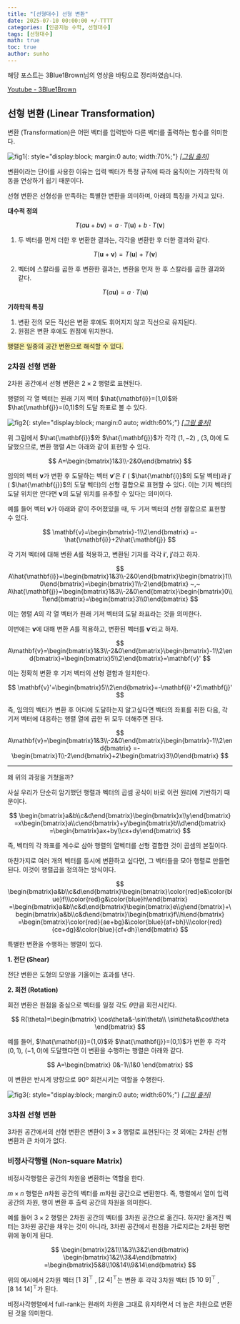 ```yaml
---
title: "[선형대수] 선형 변환"
date: 2025-07-10 00:00:00 +/-TTTT
categories: [인공지능 수학, 선형대수]
tags: [선형대수]
math: true
toc: true
author: sunho
---
```


해당 포스트는 3Blue1Brown님의 영상을 바탕으로 정리하였습니다.

[Youtube - 3Blue1Brown](https://www.youtube.com/watch?v=35ESC-g49fY&list=PL7x3-Ea6TrJR095LxHtu7MgS0vpli1XZv&index=4)

## 선형 변환 (Linear Transformation)

변환 (Transformation)은 어떤 벡터를 입력받아 다른 벡터를 출력하는 함수를 의미한다.

![fig1](mlm/10-1.png){: style="display:block; margin:0 auto; width:70%;"}
_[[그림 출처]](https://angeloyeo.github.io/2019/07/17/eigen_vector.html)_

변환이라는 단어를 사용한 이유는 입력 벡터가 특정 규칙에 따라 움직이는 기하학적 이동을 연상하기 쉽기 때문이다.

선형 변환은 선형성을 만족하는 특별한 변환을 의미하며, 아래의 특징을 가지고 있다.

**대수적 정의**

$$
T(a\mathbf{u}+b\mathbf{v})=a\cdot T(\mathbf{u})+b\cdot T(\mathbf{v})
$$

1. 두 벡터를 먼저 더한 후 변환한 결과는, 각각을 변환한 후 더한 결과와 같다.

    $$
    T(\mathbf{u}+\mathbf{v})=T(\mathbf{u})+T(\mathbf{v})
    $$
2. 벡터에 스칼라를 곱한 후 변환한 결과는, 변환을 먼저 한 후 스칼라를 곱한 결과와 같다.

    $$
    T(a\mathbf{u})=a\cdot T(\mathbf{u})
    $$

**기하학적 특징**

1. 변환 전의 모든 직선은 변환 후에도 휘어지지 않고 직선으로 유지된다.
2. 원점은 변환 후에도 원점에 위치한다.

<span style="background-color:#fff5b1">행렬은 일종의 공간 변환으로 해석할 수 있다.</span>

### 2차원 선형 변환

2차원 공간에서 선형 변환은 $2\times2$ 행렬로 표현된다.

행렬의 각 열 벡터는 원래 기저 벡터 $\hat{\mathbf{i}}=(1,0)$와 $\hat{\mathbf{j}}=(0,1)$의 도달 좌표로 볼 수 있다.

![fig2](mlm/10-2.png){: style="display:block; margin:0 auto; width:60%;"}
_[[그림 출처]](https://www.3blue1brown.com/lessons/linear-transformations#title)_

위 그림에서 $\hat{\mathbf{i}}$와 $\hat{\mathbf{j}}$가 각각 $(1,-2)$ , $(3,0)$에 도달했으므로, 변환 행렬 $A$는 아래와 같이 표현할 수 있다.

$$
A=\begin{bmatrix}1&3\\-2&0\end{bmatrix}
$$

임의의 벡터 $\mathbf{v}$가 변환 후 도달하는 벡터 $\mathbf{v}'$은 $\mathbf{i}'$ ( $\hat{\mathbf{i}}$의 도달 벡터)과 $\mathbf{j}'$ ( $\hat{\mathbf{j}}$의 도달 벡터)의 선형 결합으로 표현할 수 있다. 이는 기저 벡터의 도달 위치만 안다면 $\mathbf{v}$의 도달 위치를 유추할 수 있다는 의미이다.

예를 들어 벡터 $\mathbf{v}$가 아래와 같이 주어졌있을 때, 두 기저 벡터의 선형 결합으로 표현할 수 있다.

$$
\mathbf{v}=\begin{bmatrix}-1\\2\end{bmatrix}
=-\hat{\mathbf{i}}+2\hat{\mathbf{j}}
$$

각 기저 벡터에 대해 변환 $A$를 적용하고, 변환된 기저를 각각 $\mathbf{i}'$, $\mathbf{j}'$라고 하자.

$$
A\hat{\mathbf{i}}=\begin{bmatrix}1&3\\-2&0\end{bmatrix}\begin{bmatrix}1\\0\end{bmatrix}=\begin{bmatrix}1\\-2\end{bmatrix}
~,~
A\hat{\mathbf{j}}=\begin{bmatrix}1&3\\-2&0\end{bmatrix}\begin{bmatrix}0\\1\end{bmatrix}=\begin{bmatrix}3\\0\end{bmatrix}
$$

이는 행렬 $A$의 각 열 벡터가 원래 기저 벡터의 도달 좌표라는 것을 의미한다.

이번에는 $\mathbf{v}$에 대해 변환 $A$를 적용하고, 변환된 벡터를 $\mathbf{v}'$라고 하자.

$$
A\mathbf{v}=\begin{bmatrix}1&3\\-2&0\end{bmatrix}\begin{bmatrix}-1\\2\end{bmatrix}=\begin{bmatrix}5\\2\end{bmatrix}=\mathbf{v}'
$$

이는 정확히 변환 후 기저 벡터의 선형 결합과 일치한다.

$$
\mathbf{v}'=\begin{bmatrix}5\\2\end{bmatrix}=-\mathbf{i}'+2\mathbf{j}'
$$

즉, 임의의 벡터가 변환 후 어디에 도달하는지 알고싶다면 벡터의 좌표를 취한 다음, 각 기저 벡터에 대응하는 행렬 열에 곱한 뒤 모두 더해주면 된다.

$$
A\mathbf{v}=\begin{bmatrix}1&3\\-2&0\end{bmatrix}\begin{bmatrix}-1\\2\end{bmatrix}
=-\begin{bmatrix}1\\-2\end{bmatrix}+2\begin{bmatrix}3\\0\end{bmatrix}
$$

---

왜 위의 과정을 거쳤을까?

사실 우리가 단순히 암기했던 행렬과 벡터의 곱셈 공식이 바로 이런 원리에 기반하기 때문이다.

$$
\begin{bmatrix}a&b\\c&d\end{bmatrix}\begin{bmatrix}x\\y\end{bmatrix}
=x\begin{bmatrix}a\\c\end{bmatrix}+y\begin{bmatrix}b\\d\end{bmatrix}
=\begin{bmatrix}ax+by\\cx+dy\end{bmatrix}
$$

즉, 벡터의 각 좌표를 계수로 삼아 행렬의 열벡터를 선형 결합한 것이 곱셈의 본질이다.

마찬가지로 여러 개의 벡터를 동시에 변환하고 싶다면, 그 벡터들을 모아 행렬로 만들면 된다. 이것이 행렬곱을 정의하는 방식이다.

$$
\begin{bmatrix}a&b\\c&d\end{bmatrix}\begin{bmatrix}\color{red}e&\color{blue}f\\\color{red}g&\color{blue}h\end{bmatrix}
=\begin{bmatrix}a&b\\c&d\end{bmatrix}\begin{bmatrix}e\\g\end{bmatrix}+\begin{bmatrix}a&b\\c&d\end{bmatrix}\begin{bmatrix}f\\h\end{bmatrix}
=\begin{bmatrix}\color{red}{ae+bg}&\color{blue}{af+bh}\\\color{red}{ce+dg}&\color{blue}{cf+dh}\end{bmatrix}
$$

특별한 변환을 수행하는 행렬이 있다.

**1. 전단 (Shear)**

전단 변환은 도형의 모양을 기울이는 효과를 낸다.



**2. 회전 (Rotation)**

회전 변환은 원점을 중심으로 벡터를 일정 각도 $\theta$만큼 회전시킨다.

$$
R(\theta)=\begin{bmatrix}
\cos\theta&-\sin\theta\\ \sin\theta&\cos\theta
\end{bmatrix}
$$

예를 들어, $\hat{\mathbf{i}}=(1,0)$와 $\hat{\mathbf{j}}=(0,1)$가 변환 후 각각 $(0,1)$, $(-1,0)$에 도달했다면 이 변환을 수행하는 행렬은 아래와 같다.

$$
A=\begin{bmatrix}
0&-1\\1&0
\end{bmatrix}
$$

이 변환은 반시계 방향으로 90º 회전시키는 역할을 수행한다.

![fig3](mlm/10-3.png){: style="display:block; margin:0 auto; width:60%;"}
_[[그림 출처]](https://www.3blue1brown.com/lessons/linear-transformations#title)_

### 3차원 선형 변환

3차원 공간에서의 선형 변환은 변환이 $3\times3$ 행렬로 표현된다는 것 외에는 2차원 선형 변환과 큰 차이가 없다.

### 비정사각행렬 (Non-square Matrix)

비정사각행렬은 공간의 차원을 변환하는 역할을 한다.

$m\times n$ 행렬은 $n$차원 공간의 벡터를 $m$차원 공간으로 변환한다.
즉, 행렬에서 열이 입력 공간의 차원, 행이 변환 후 출력 공간의 차원을 의미한다.

예를 들어 $3\times2$ 행렬은 2차원 공간의 벡터를 3차원 공간으로 옮긴다. 하지만 옮겨진 벡터는 3차원 공간을 채우는 것이 아니라, 3차원 공간에서 원점을 가로지르는 2차원 평면 위에 놓이게 된다.

$$
\begin{bmatrix}2&1\\1&3\\3&2\end{bmatrix}
\begin{bmatrix}1&2\\3&4\end{bmatrix}
=\begin{bmatrix}5&8\\10&14\\9&14\end{bmatrix}
$$

위의 예시에서 2차원 벡터 $[1~3]^\top$ , $[2~4]^\top$는 변환 후 각각 3차원 벡터 $[5~10~9]^\top$ , $[8~14~14]^\top$가 된다.

비정사각행렬에서 full-rank는 원래의 차원을 그대로 유지하면서 더 높은 차원으로 변환된 것을 의미한다.
